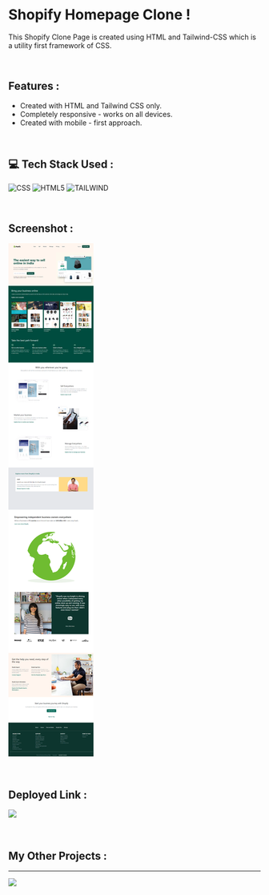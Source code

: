 # **Shopify Homepage Clone !**

This Shopify Clone  Page is created using HTML and Tailwind-CSS which is a utility first framework of CSS.

</br>

## **Features :**
- Created with HTML and Tailwind CSS only.
- Completely responsive - works on all devices.
- Created with mobile - first approach.

</br>

## 💻 **Tech Stack Used :**

![CSS](https://img.shields.io/badge/css3-%231572B6.svg?style=for-the-badge&logo=css3&logoColor=white) ![HTML5](https://img.shields.io/badge/html5-%23E34F26.svg?style=for-the-badge&logo=html5&logoColor=white) ![TAILWIND](https://img.shields.io/badge/Tailwind_CSS-38B2AC?style=for-the-badge&logo=tailwind-css&logoColor=white)

</br>

## **Screenshot :**

![Web Site Image](https://github.com/navneetkumar22/Shopify_Clone_tailwind/blob/master/screenshot.png)

<br>

## **Deployed Link :**
<a href="https://navneet-shopify.netlify.app"><img src="https://img.shields.io/badge/Netlify-00C7B7?style=for-the-badge&logo=netlify&logoColor=white"/></a>

<br>

## **My Other Projects :**
<hr>
<a href="https://navneetkumar.netlify.app"><img src="https://img.shields.io/badge/Netlify-00C7B7?style=for-the-badge&logo=netlify&logoColor=white"/></a>